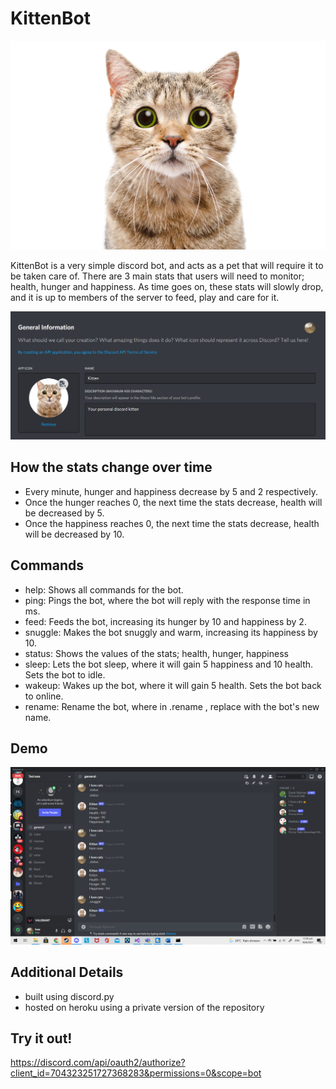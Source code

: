 # KittenBot
![Kitten](/Images/meow.png)


KittenBot is a very simple discord bot, and acts as a pet that will require it to be taken care of. There are 3 main stats that users will need to monitor; health, hunger and happiness. As time goes on, these stats will slowly drop, and it is up to members of the server to feed, play and care for it.

![Profile](/Images/screenshot.png)

## How the stats change over time
* Every minute, hunger and happiness decrease by 5 and 2 respectively.
* Once the hunger reaches 0, the next time the stats decrease, health will be decreased by 5.
* Once the happiness reaches 0, the next time the stats decrease, health will be decreased by 10.

## Commands
* help: Shows all commands for the bot.
* ping: Pings the bot, where the bot will reply with the response time in ms.
* feed: Feeds the bot, increasing its hunger by 10 and happiness by 2.
* snuggle: Makes the bot snuggly and warm, increasing its happiness by 10.
* status: Shows the values of the stats; health, hunger, happiness
* sleep: Lets the bot sleep, where it will gain 5 happiness and 10 health. Sets the bot to idle.
* wakeup: Wakes up the bot, where it will gain 5 health. Sets the bot back to online.
* rename: Rename the bot, where in .rename <new name>, replace <new name> with the bot's new name.
  
## Demo
![Demo](/Images/demo.png)
  
## Additional Details
* built using discord.py
* hosted on heroku using a private version of the repository

## Try it out!
https://discord.com/api/oauth2/authorize?client_id=704323251727368283&permissions=0&scope=bot

